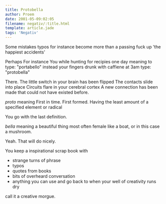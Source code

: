 ```yaml
---
title: Protobella
author: Proem
date: 2001-05-09:02:05
filename: negativ/:title.html
template: article.jade
tags: 'Negativ'
---	
```

Some mistakes
typos for instance
become more than a passing fuck up
'the happiest accidents'

Perhaps
For instance
You while hunting for recipies one day meaning to type: "portabello"
instead your fingers
    drunk with caffiene at 3am
type: "protobella"

There.
The little switch in your brain has been flipped
The contacts slide into place
Circuits flare in your cerebral cortex
A new connection has been made that could not have existed before.

*proto* meaning
First in time.
First formed.
Having the least amount of a specified element or radical

You go with the last definition.

*bella* meaning a beautiful thing most often female
like a boat,
or in this case a mushroom.

Yeah. 
That will do nicely.

You keep a inspirational scrap book 
with 
-    strange turns of phrase 
-    typos
-    quotes from books
-    bits of overheard conversation
-    anything you can use and go back to when your well of creativity runs dry

call it a creative morgue.